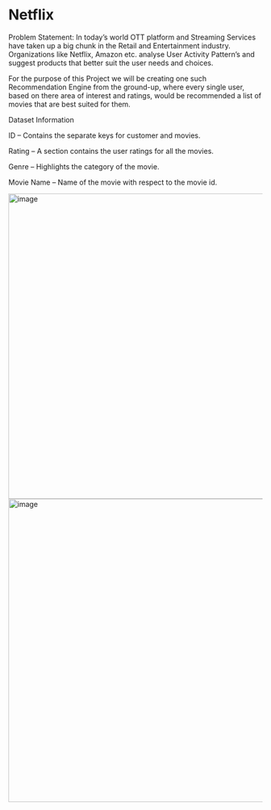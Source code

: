 # Netflix
Problem Statement: In today’s world OTT platform and Streaming Services have taken up a big chunk in the Retail and Entertainment industry. Organizations like Netflix, Amazon etc. analyse User Activity Pattern’s and suggest products that better suit the user needs and choices.

For the purpose of this Project we will be creating one such Recommendation Engine from the ground-up, where every single user, based on there area of interest and ratings, would be recommended a list of movies that are best suited for them.


Dataset Information

ID – Contains the separate keys for customer and movies.

Rating – A section contains the user ratings for all the movies.

Genre – Highlights the category of the movie.

Movie Name – Name of the movie with respect to the movie id.

<img width="606" alt="image" src="https://github.com/user-attachments/assets/f249bb33-8dfb-456b-ac44-9f2a73335dc0" />

<img width="602" alt="image" src="https://github.com/user-attachments/assets/88353e3d-801e-459e-8dd0-3d09fff4fa59" />

